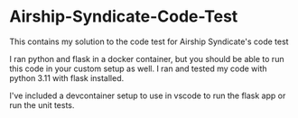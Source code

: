 # Airship-Syndicate-Code-Test

This contains my solution to the code test for Airship Syndicate's code test

I ran python and flask in a docker container, but you should be able to run this code in your custom setup as well. I ran and tested my code with python 3.11 with flask installed.

I've included a devcontainer setup to use in vscode to run the flask app or run the unit tests.
